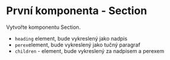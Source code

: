 # První komponenta - Section

Vytvořte komponentu Section.

-	`heading` </td><td> element, bude vykreslený jako nadpis
-	`perex`</td><td>element, bude vykreslený jako tučný paragraf
-	`children` - element, bude vykreslený za nadpisem a perexem
